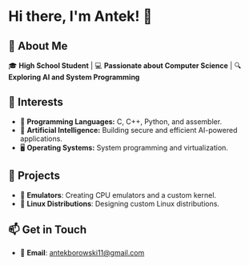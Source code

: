 # Hi there, I'm Antek! 👋

## 🚀 About Me
🎓 **High School Student** | 💻 **Passionate about Computer Science** | 🔍 **Exploring AI and System Programming**

## 🌟 Interests
- 🎨 **Programming Languages:** C, C++, Python, and assembler.
- 🤖 **Artificial Intelligence:** Building secure and efficient AI-powered applications.
- 🖥️ **Operating Systems:** System programming and virtualization.

## 🔭 Projects
- 🧠 **Emulators**: Creating CPU emulators and a custom kernel.
- 🐧 **Linux Distributions**: Designing custom Linux distributions.

## 📫 Get in Touch
- 📧 **Email**: antekborowski11@gmail.com

  
